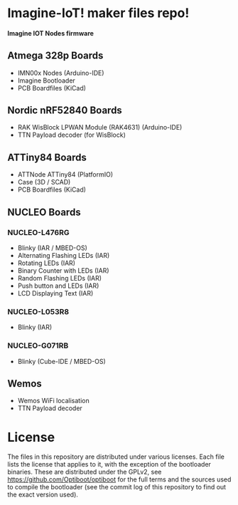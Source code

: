 Imagine-IoT! maker files repo!
=======================================

#### Imagine IOT Nodes firmware

## Atmega 328p Boards
* IMN00x Nodes (Arduino-IDE)
* Imagine Bootloader
* PCB Boardfiles (KiCad)

## Nordic nRF52840 Boards
* RAK WisBlock LPWAN Module (RAK4631) (Arduino-IDE)
* TTN Payload decoder (for WisBlock)

## ATTiny84 Boards
* ATTNode ATTiny84 (PlatformIO)
* Case (3D / SCAD)
* PCB Boardfiles (KiCad)

## NUCLEO Boards
### NUCLEO-L476RG
* Blinky (IAR / MBED-OS)
* Alternating Flashing LEDs (IAR)
* Rotating LEDs (IAR)
* Binary Counter with LEDs (IAR)
* Random Flashing LEDs (IAR)
* Push button and LEDs (IAR)
* LCD Displaying Text (IAR)

### NUCLEO-L053R8
* Blinky (IAR)

### NUCLEO-G071RB
* Blinky (Cube-IDE / MBED-OS)

## Wemos
* Wemos WiFi localisation
* TTN Payload decoder
 
License
=======
The files in this repository are distributed under various licenses.
Each file lists the license that applies to it, with the exception of
the bootloader binaries. These are distributed under the GPLv2, see
https://github.com/Optiboot/optiboot for the full terms and the sources
used to compile the bootloader (see the commit log of this repository to
find out the exact version used).